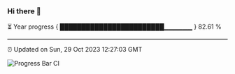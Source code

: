 ### Hi there 👋

⏳ Year progress { ████████████████████████▁▁▁▁▁▁ } 82.61 %

---

⏰ Updated on Sun, 29 Oct 2023 12:27:03 GMT

![Progress Bar CI](https://github.com/liununu/liununu/workflows/Progress%20Bar%20CI/badge.svg)
